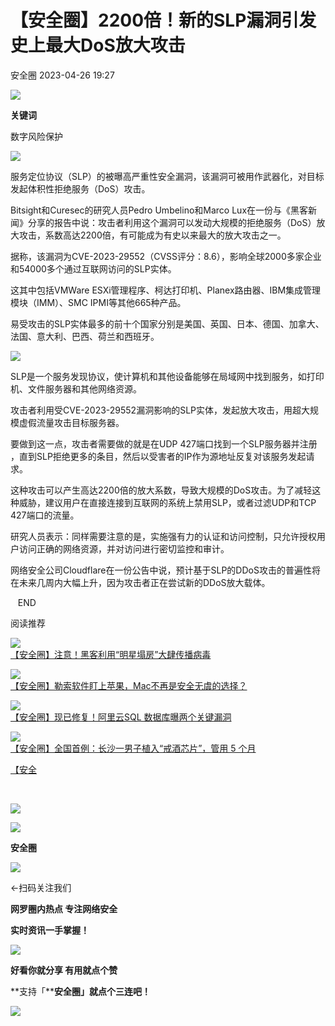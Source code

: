#  【安全圈】2200倍！新的SLP漏洞引发史上最大DoS放大攻击   
 安全圈   2023-04-26 19:27  
  
![](https://mmbiz.qpic.cn/mmbiz_jpg/aBHpjnrGyljsJVJHhaCOeUkoze16FrNjE24yjZVib01Tl7diaq0PGm6wazJMuo3K51rsrhdiagwEDicqXQtmMQlIJQ/640?wx_fmt=jpeg "")  
  
**关键词**  
  
  
  
数字风险保护  
  
  
  
![](https://mmbiz.qpic.cn/mmbiz_jpg/aBHpjnrGylg8vPCzw2pzVlsuEPcaawGmdbxa1fIsaEic6cRVZDnnYH25EnyKzZxRyzJxnhnQXB30PBpUbJBD1YA/640?wx_fmt=jpeg "")  
  
服务定位协议（SLP）的被曝高严重性安全漏洞，该漏洞可被用作武器化，对目标发起体积性拒绝服务（DoS）攻击。  
  
Bitsight和Curesec的研究人员Pedro Umbelino和Marco Lux在一份与《黑客新闻》分享的报告中说：攻击者利用这个漏洞可以发动大规模的拒绝服务（DoS）放大攻击，系数高达2200倍，有可能成为有史以来最大的放大攻击之一。  
  
据称，该漏洞为CVE-2023-29552（CVSS评分：8.6），影响全球2000多家企业和54000多个通过互联网访问的SLP实体。  
  
这其中包括VMWare ESXi管理程序、柯达打印机、Planex路由器、IBM集成管理模块（IMM）、SMC IPMI等其他665种产品。  
  
易受攻击的SLP实体最多的前十个国家分别是美国、英国、日本、德国、加拿大、法国、意大利、巴西、荷兰和西班牙。  
  
![](https://mmbiz.qpic.cn/mmbiz_jpg/aBHpjnrGylg8vPCzw2pzVlsuEPcaawGmxIialtVydDjcmQdCaYYd2PNOofjWNiaxAY3MqJpXBHibBicdpuyosHSoRQ/640?wx_fmt=jpeg "")  
  
SLP是一个服务发现协议，使计算机和其他设备能够在局域网中找到服务，如打印机、文件服务器和其他网络资源。  
  
攻击者利用受CVE-2023-29552漏洞影响的SLP实体，发起放大攻击，用超大规模虚假流量攻击目标服务器。  
  
要做到这一点，攻击者需要做的就是在UDP 427端口找到一个SLP服务器并注册 ，直到SLP拒绝更多的条目，然后以受害者的IP作为源地址反复对该服务发起请求。  
  
这种攻击可以产生高达2200倍的放大系数，导致大规模的DoS攻击。为了减轻这种威胁，建议用户在直接连接到互联网的系统上禁用SLP，或者过滤UDP和TCP 427端口的流量。  
  
研究人员表示：同样需要注意的是，实施强有力的认证和访问控制，只允许授权用户访问正确的网络资源，并对访问进行密切监控和审计。  
  
网络安全公司Cloudflare在一份公告中说，预计基于SLP的DDoS攻击的普遍性将在未来几周内大幅上升，因为攻击者正在尝试新的DDoS放大载体。  
  
  
   END    
  
  
阅读推荐  
  
  
![](https://mmbiz.qpic.cn/mmbiz_jpg/aBHpjnrGylj8erE8QzUxvlB3NiaUC3gu5zvufM5tY7M56yRvib1mAJB7WeiaCe8MPUYyXrib8Uv8hBNyZb7TqXg09A/640?wx_fmt=jpeg "")  
[【安全圈】注意！黑客利用“明星塌房”大肆传播病毒](http://mp.weixin.qq.com/s?__biz=MzIzMzE4NDU1OQ==&mid=2652032969&idx=1&sn=f5c8ce34c7a4d63c7848780e888c3077&chksm=f36fe389c4186a9fb0967d16903a38c48ea73f165d27e73fb56087ff531849f9bf0f3efa0be0&scene=21#wechat_redirect)  
  
  
  
![](https://mmbiz.qpic.cn/mmbiz_jpg/aBHpjnrGylj8erE8QzUxvlB3NiaUC3gu5qQ2ico0XFz3ShYbQibq1LzOPOHES19PjO2yhs5E7axwPWxvcDyNn1liaQ/640?wx_fmt=jpeg "")  
[【安全圈】勒索软件盯上苹果，Mac不再是安全无虞的选择？](http://mp.weixin.qq.com/s?__biz=MzIzMzE4NDU1OQ==&mid=2652032892&idx=1&sn=a10c54767d1ac2f66df87c6bd43bc777&chksm=f36fe33cc4186a2a93c57080104b22c08750ba04be5f2bf3263c48bc980d4f16872c6b2b7c65&scene=21#wechat_redirect)  
  
  
  
![](https://mmbiz.qpic.cn/mmbiz_jpg/aBHpjnrGylj8erE8QzUxvlB3NiaUC3gu5bzdibrQXxS56ThPNy1JXLE1INhd6cF5868kQDIBaHTw6SricSrk2P9vw/640?wx_fmt=jpeg "")  
[【安全圈】现已修复！阿里云SQL 数据库曝两个关键漏洞](http://mp.weixin.qq.com/s?__biz=MzIzMzE4NDU1OQ==&mid=2652032821&idx=1&sn=1c4a278828b2ff1092ac903cd3b4a436&chksm=f36fe375c4186a630be4ae42843ca86ebd932da52439bc4b47724ffa365daeee9a3d233b1b1e&scene=21#wechat_redirect)  
  
  
  
![](https://mmbiz.qpic.cn/mmbiz_jpg/aBHpjnrGylj8erE8QzUxvlB3NiaUC3gu5XsbMqm2Xoexz04HWnsDtFjwUicvdK6kKtU6KqoHs2RMPBQvooyyxhHw/640?wx_fmt=jpeg "")  
[【安全圈】全国首例：长沙一男子植入“戒酒芯片”，管用 5 个月](http://mp.weixin.qq.com/s?__biz=MzIzMzE4NDU1OQ==&mid=2652032676&idx=1&sn=9a4b287138977c589ba952ff0efb2904&chksm=f36fe2e4c4186bf20204e3cf731bb312cf995dd78926c152b47288323ba1b46ada3ef8adaf2f&scene=21#wechat_redirect)  
  
  
  
[【安全](http://mp.weixin.qq.com/s?__biz=MzIzMzE4NDU1OQ==&mid=2652030093&idx=4&sn=e988dc890e595695befbdb177d11b98c&chksm=f36fe8cdc41861dbd78f5270a42fca19c1d45cb375ef4469e8a36bef1f42620f990d03714872&scene=21#wechat_redirect)  
  
  
‍  
  
![](https://mmbiz.qpic.cn/mmbiz_gif/aBHpjnrGylgeVsVlL5y1RPJfUdozNyCEft6M27yliapIdNjlcdMaZ4UR4XxnQprGlCg8NH2Hz5Oib5aPIOiaqUicDQ/640?wx_fmt=gif&wxfrom=5&wx_lazy=1 "")  
  
  
  
![](https://mmbiz.qpic.cn/mmbiz_png/aBHpjnrGylgeVsVlL5y1RPJfUdozNyCEDQIyPYpjfp0XDaaKjeaU6YdFae1iagIvFmFb4djeiahnUy2jBnxkMbaw/640?wx_fmt=png&wxfrom=5&wx_lazy=1&wx_co=1 "")  
  
**安全圈**  
  
![](https://mmbiz.qpic.cn/mmbiz_gif/aBHpjnrGylgeVsVlL5y1RPJfUdozNyCEft6M27yliapIdNjlcdMaZ4UR4XxnQprGlCg8NH2Hz5Oib5aPIOiaqUicDQ/640?wx_fmt=gif&wxfrom=5&wx_lazy=1 "")  
  
  
←扫码关注我们  
  
**网罗圈内热点 专注网络安全**  
  
**实时资讯一手掌握！**  
  
  
![](https://mmbiz.qpic.cn/mmbiz_gif/aBHpjnrGylgeVsVlL5y1RPJfUdozNyCE3vpzhuku5s1qibibQjHnY68iciaIGB4zYw1Zbl05GQ3H4hadeLdBpQ9wEA/640?wx_fmt=gif "")  
  
**好看你就分享 有用就点个赞**  
  
**支持「****安全圈」就点个三连吧！**  
  
![](https://mmbiz.qpic.cn/mmbiz_gif/aBHpjnrGylgeVsVlL5y1RPJfUdozNyCE3vpzhuku5s1qibibQjHnY68iciaIGB4zYw1Zbl05GQ3H4hadeLdBpQ9wEA/640?wx_fmt=gif "")  
  
  
